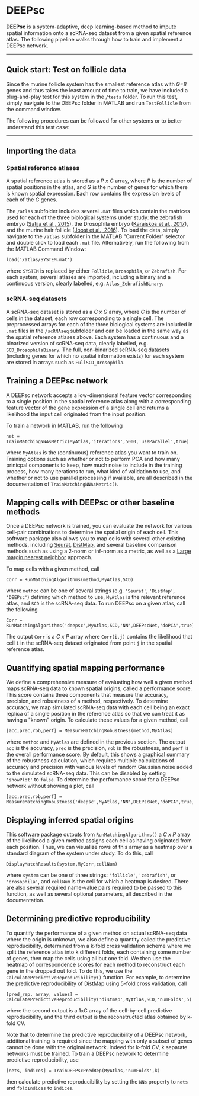 # DEEPsc

**DEEPsc** is a system-adaptive, deep learning-based method to impute spatial information onto a scRNA-seq dataset from a given spatial reference atlas. The following pipeline walks through how to train and implement a DEEPsc network.

---

## Quick start: Test on follicle data

Since the murine follicle system has the smallest reference atlas with *G=8* genes and thus takes the least amount of time to train, we have included a plug-and-play test for this system in the `/tests` folder. To run this test, simply navigate to the DEEPsc folder in MATLAB and run `TestFollicle` from the command window.

The following procedures can be followed for other systems or to better understand this test case:

---

## Importing the data

### Spatial reference atlases

A spatial reference atlas is stored as a *P x G* array, where *P* is the number of spatial positions in the atlas, and *G* is the number of genes for which there is known spatial expression. Each row contains the expression levels of each of the *G* genes.

The `/atlas` subfolder includes several `.mat` files which contain the matrices used for each of the three biological systems under study: the zebrafish embryo ([Satija et al., 2015](https://www.nature.com/articles/nbt.3192)), the Drosophila embryo ([Karaiskos et al., 2017](https://science.sciencemag.org/content/358/6360/194)), and the murine hair follicle ([Joost et al., 2016](https://www.cell.com/fulltext/S2405-4712(16)30265-4)). To load the data, simply navigate to the `/atlas` subfolder in the MATLAB "Current Folder" selector and double click to load each `.mat` file. Alternatively, run the following from the MATLAB Command Window:

```
load('/atlas/SYSTEM.mat')
```
where `SYSTEM` is replaced by either `Follicle`, `Drosophila`, or `Zebrafish`. For each system, several atlases are imported, including a binary and a continuous version, clearly labelled, e.g. `Atlas_ZebrafishBinary`.

### scRNA-seq datasets

A scRNA-seq dataset is stored as a *C x G* array, where *C* is the number of cells in the dataset, each row corresponding to a single cell. The preprocessed arrays for each of the three biological systems are included in `.mat` files in the `/scRNAseq` subfolder and can be loaded in the same way as the spatial reference atlases above. Each system has a continuous and a binarized version of scRNA-seq data, clearly labelled, e.g. `SCD_DrosophilaBinary`. The full, non-binarized scRNA-seq datasets (including genes for which no spatial information exists) for each system are stored in arrays such as `FullSCD_Drosophila`.

## Training a DEEPsc network

A DEEPsc network accepts a low-dimensional feature vector corresponding to a single position in the spatial reference atlas along with a corresponding feature vector of the gene expression of a single cell and returns a likelihood the input cell originated from the input position.

To train a network in MATLAB, run the following
```
net = TrainMatchingNNAsMetric(MyAtlas,'iterations',5000,'useParallel',true)
```
where `MyAtlas` is the (continuous) reference atlas you want to train on. Training options such as whether or not to perform PCA and how many prinicpal components to keep, how much noise to include in the training process, how many iterations to run, what kind of validation to use, and whether or not to use parallel processing if available, are all described in the documentation of `TrainMatchingNNAsMetric()`.

## Mapping cells with DEEPsc or other baseline methods

Once a DEEPsc network is trained, you can evaluate the network for various cell-pair combinations to determine the spatial origin of each cell. This software package also allows you to map cells with several other existing methods, including [Seurat](https://www.nature.com/articles/nbt.3192), [DistMap](https://science.sciencemag.org/content/358/6360/194), and several baseline comparison methods such as using a 2-norm or inf-norm as a metric, as well as a [Large margin nearest neighbor](https://en.wikipedia.org/wiki/Large_margin_nearest_neighbor) approach.

To map cells with a given method, call
```
Corr = RunMatchingAlgorithms(method,MyAtlas,SCD)
```
where `method` can be one of several strings (e.g. `'Seurat'`, `'DistMap'`, `'DEEPsc'`) defining which method to use, `MyAtlas` is the relevant reference atlas, and `SCD` is the scRNA-seq data. To run DEEPsc on a given atlas, call the following
```
Corr = RunMatchingAlgorithms('deepsc',MyAtlas,SCD,'NN',DEEPscNet,'doPCA',true)
```
The output `Corr` is a *C x P* array where `Corr(i,j)` contains the likelihood that cell `i` in the scRNA-seq dataset originated from point `j` in the spatial reference atlas.

## Quantifying spatial mapping performance

We define a comprehensive measure of evaluating how well a given method maps scRNA-seq data to known spatial origins, called a performance score. This score contains three components that measure the accuracy, precision, and robustness of a method, respectively. To determine accuracy, we map simulated scRNA-seq data with each cell being an exact replica of a single position in the reference atlas so that we can treat it as having a "known" origin. To calculate these values for a given method, call
```
[acc,prec,rob,perf] = MeasureMatchingRobustness(method,MyAtlas)
```
where `method` and `MyAtlas` are defined in the previous section. The output `acc` is the accuracy, `prec` is the precision, `rob` is the robustness, and `perf` is the overall performance score. By default, this shows a graphical summary of the robustness calculation, which requires multiple calculations of accuracy and precision with various levels of random Gaussian noise added to the simulated scRNA-seq data. This can be disabled by setting `'showPlot'` to `false`. To determine the performance score for a DEEPsc network without showing a plot, call
```
[acc,prec,rob,perf] = MeasureMatchingRobustness('deepsc',MyAtlas,'NN',DEEPscNet,'doPCA',true,'showPlot',false)
```

## Displaying inferred spatial origins

This software package outputs from `RunMatchingAlgorithms()` a *C x P* array of the likelihood a given method assigns each cell as having originated from each position. Thus, we can visualize rows of this array as a heatmap over a standard diagram of the system under study. To do this, call
```
DisplayMatchResults(system,MyCorr,cellNum)
```
where `system` can be one of three strings: `'follicle'`, `'zebrafish'`, or `'drosophila'`, and `cellNum` is the cell for which a heatmap is desired. There are also several required name-value pairs required to be passed to this function, as well as several optional parameters, all described in the documentation.

## Determining predictive reproducibility

To quantify the performance of a given method on actual scRNA-seq data where the origin is unknown, we also define a quantity called the predictive reproducibility, determined from a k-fold cross validation scheme where we split the reference atlas into k different folds, each containing some number of genes, then map the cells using all but one fold. We then use the heatmap of correspondence scores for each method to reconstruct each gene in the dropped out fold. To do this, we use the `CalculatePredictiveReproducibility()` function. For example, to determine the predictive reproducibility of DistMap using 5-fold cross validation, call
```
[pred_rep, array, values] = CalculatePredictiveReproducibility('distmap',MyAtlas,SCD,'numFolds',5)
```
where the second output is a 1xC array of the cell-by-cell predictive reproducibility, and the third output is the reconstructed atlas obtained by k-fold CV.

Note that to determine the predictive reproducibility of a DEEPsc network, additional training is required since the mapping with only a subset of genes cannot be done with the original network. Indeed for k-fold CV, k separate networks must be trained. To train a DEEPsc network to determine predictive reproducibility, use
```
[nets, indices] = TrainDEEPscPredRep(MyAtlas,'numFolds',k)
```
then calculate predictive reproducibility by setting the `NNs` property to `nets` and `foldIndices` to `indices`.
